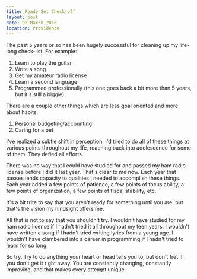 ```yaml
---
title: Ready Set Check-off
layout: post
date: 03 March 2016
location: Providence
---
```


The past 5 years or so has been hugely successful for cleaning up my life-long check-list. For example:

1. Learn to play the guitar
1. Write a song
1. Get my amateur radio license
1. Learn a second language
1. Programmed professionally (this one goes back a bit more than 5 years, but it's still a biggie)

There are a couple other things which are less goal oriented and more about habits.

1. Personal budgeting/accounting
1. Caring for a pet

I've realized a subtle shift in perception. I'd tried to do all of these things at various points throughout my life, reaching back into adolescence for some of them. They defied all efforts.

There was no way that I could have studied for and passed my ham radio license before I did it last year. That's clear to me now. Each year that passes lends capacity to qualities I needed to accomplish these things. Each year added a few points of patience, a few points of focus ability, a few points of organization, a few points of fiscal stability, etc.

It's a bit trite to say that you aren't ready for something until you are, but that's the vision my hindsight offers me.

All that is not to say that you shouldn't try. I wouldn't have studied for my ham radio license if I hadn't tried it all throughout my teen years. I wouldn't have written a song if I hadn't tried writing lyrics from a young age. I wouldn't have clambered into a career in programming if I hadn't tried to learn for so long.

So try. Try to do anything your heart or head tells you to, but don't fret if you don't get it right away. You are constantly changing, constantly improving, and that makes every attempt unique.
